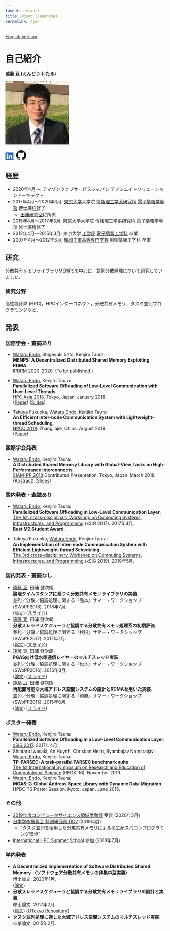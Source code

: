 ```yaml
---
layout: default
title: About (Japanese)
permalink: /ja/
---
```


[English version](/)

# 自己紹介

__遠藤 亘 (えんどう わたる)__

<img src="/img/photo.jpg" width="200">

<a href="https://www.linkedin.com/in/w-endo/"><img src="/img/LI-In-Bug.png" width="30px" alt="LinkedIn"></a>
<a href="https://github.com/endowataru"><img src="/img/GitHub-Mark-32px.png" width="32px" alt="GitHub"></a>

## 経歴

- 2020年4月〜: アマゾンウェブサービスジャパン アソシエイトソリューションアーキテクト
- 2017年4月〜2020年3月: [東京大学](https://www.u-tokyo.ac.jp/)大学院 [情報理工学系研究科](http://www.i.u-tokyo.ac.jp/) [電子情報学専攻](http://www.i.u-tokyo.ac.jp/edu/course/ice/index.shtml) 博士課程修了
    - [田浦研究室](http://www.eidos.ic.i.u-tokyo.ac.jp)に所属
- 2015年4月〜2017年3月: 東京大学大学院 情報理工学系研究科 電子情報学専攻 修士課程修了
- 2012年4月〜2015年3月: 東京大学 [工学部](https://www.t.u-tokyo.ac.jp/) [電子情報工学科](https://www.ee.t.u-tokyo.ac.jp/) 卒業
- 2007年4月〜2012年3月: [鶴岡工業高等専門学校](https://www.tsuruoka-nct.ac.jp/) 制御情報工学科 卒業

## 研究

分散共有メモリライブラリ[MENPS](https://github.com/endowataru/menps)を中心に，並列分散処理について研究していました．

### 研究分野

高性能計算 (HPC)，HPCインターコネクト，分散共有メモリ，タスク並列プログラミングなど．

## 発表

### 国際学会・査読あり

- <u>Wataru Endo</u>, Shigeyuki Sato, Kenjiro Taura:  
  __MENPS: A Decentralized Distributed Shared Memory Exploiting RDMA__.  
  [IPDRM 2020](https://ipdrm.github.io/). 2020. (To be published.)
- <u>Wataru Endo</u>, Kenjiro Taura:  
  __Parallelized Software Offloading of Low-Level Communication with User-Level Threads__.  
  [HPC Asia 2018](http://sighpc.ipsj.or.jp/HPCAsia2018/). Tokyo, Japan. January 2018.  
  ([Paper](https://dl.acm.org/citation.cfm?doid=3149457.3149475))
  ([Slides](/pub/20180131_hpcasia_slides.pdf))

- Takuya Fukuoka, <u>Wataru Endo</u>, Kenjiro Taura:  
  __An Efficient Inter-node Communication System with Lightweight-thread Scheduling__.  
  [HPCC 2019](http://csee.hnu.edu.cn/hpcc2019/index.html). Zhangjiajie, China. August 2019.  
  ([Paper](https://doi.org/10.1109/HPCC/SmartCity/DSS.2019.00103))

### 国際学会発表

- <u>Wataru Endo</u>, Kenjiro Taura:  
  __A Distributed Shared Memory Library with Global-View Tasks on High-Performance Interconnects__.  
  [SIAM-PP 2018](https://www.siam.org/meetings/pp18/) Contributed Presentation. Tokyo, Japan. March 2018.  
  ([Abstract](http://meetings.siam.org/sess/dsp_talk.cfm?p=89710))
  ([Slides](/pub/20180309_siampp_slides.pdf))

### 国内発表・査読あり

- <u>Wataru Endo</u>, Kenjiro Taura:  
  __Parallelized Software Offloading in Low-Level Communication Layer__.  
  [The 1st. cross-disciplinary Workshop on Computing Systems, Infrastructures, and Programming](http://xsig.hpcc.jp/2017/)
  (xSIG 2017). 2017年4月.  
  __Best M2 Student Award__.

- Takuya Fukuoka, <u>Wataru Endo</u>, Kenjiro Taura:  
  __An Implementation of Inter-node Communication System with Efficient Lightweight-thread Scheduling__.  
  [The 3rd cross-disciplinary Workshop on Computing Systems, Infrastructures, and Programming](http://xsig.hpcc.jp/2019/)
  (xSIG 2019). 2019年5月.

### 国内発表・査読なし

- <u>遠藤 亘</u>, 田浦 健次朗:  
  __論理タイムスタンプに基づく分散共有メモリライブラリの実装__.  
  並列／分散／協調処理に関する『熊本』サマー・ワークショップ (SWoPP2018). 2018年7月.  
  ([論文](http://id.nii.ac.jp/1001/00190576/))
  ([スライド](/pub/20180731_swopp_slides.pdf))
- <u>遠藤 亘</u>, 田浦 健次朗:  
  __分散スレッドスケジューラと協調する分散共有メモリ処理系の初期評価__.  
  並列／分散／協調処理に関する『秋田』サマー・ワークショップ (SWoPP2017). 2017年7月.  
  ([論文](http://id.nii.ac.jp/1001/00182710/))
  ([スライド](/pub/20170728_swopp17_slides.pdf))
- <u>遠藤 亘</u>, 田浦 健次朗:  
  __PGAS向け低水準通信レイヤーのマルチスレッド実装__.  
  並列／分散／協調処理に関する『松本』サマー・ワークショップ (SWoPP2016). 2016年8月.  
  ([論文](http://id.nii.ac.jp/1001/00174108/))
  ([スライド](/pub/20160809_swopp16_slides.pdf))
- <u>遠藤 亘</u>, 田浦 健次朗:  
  __再配置可能な大域アドレス空間システムの設計とRDMAを用いた実装__.  
  並列／分散／協調処理に関する『別府』サマー・ワークショップ (SWoPP2015). 2015年8月.  
  ([論文](http://id.nii.ac.jp/1001/00144570/))
  ([スライド](/pub/20150804_swopp15_slides.pdf))

### ポスター発表

- <u>Wataru Endo</u>, Kenjiro Taura:  
  __Parallelized Software Offloading in a Low-Level Communication Layer__.  
  [xSIG 2017](http://xsig.hpcc.jp/). 2017年4月.
- Shintaro Iwasaki, An Huynh, Christian Helm, Byambajav Namsraijav, <u>Wataru Endo</u>, Kenjiro Taura:  
  __TP-PARSEC: A task-parallel PARSEC benchmark suite__.  
  [The 1st International Symposium on Research and Education of Computational Science](http://conf.compsci-alliance.jp/)
  (RECS ’16). November 2016.
- <u>Wataru Endo</u>, Kenjiro Taura:  
  __MGAS-2: Global Address Space Library with Dynamic Data Migration.__  
  HPDC ’16 Poster Session. Kyoto, Japan. June 2015.

### その他

- [2019年度コンピュータサイエンス領域奨励賞](https://www.ipsj.or.jp/award/cs-award-2019.html) 受賞 (2020年3月)
- [日本学術振興会 特別研究員 DC2](https://www.jsps.go.jp/j-pd/index.html) (2019年度)
    - "タスク並列を活用した分散共有メモリによる高生産スパコンプログラミング環境"
- [International HPC Summer School](http://ihpcss18.it4i.cz/) 参加 (2018年7月)

### 学内発表

- __A Decentralized Implementation of Software Distributed Shared Memory （ソフトウェア分散共有メモリの非集中型実装）__.  
  博士論文. 2020年1月.  
  ([論文](/pub/dissertation.pdf))
- __分散スレッドスケジューラと協調する分散共有メモリライブラリの設計と実装__.  
  修士論文. 2017年2月.  
  ([論文](/pub/masters_thesis.pdf)) ([UTokyo Repository](http://hdl.handle.net/2261/00074499))
- __タスク並列処理に適した大域アドレス空間システムのマルチスレッド実装__.  
  卒業論文. 2015年2月.

